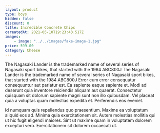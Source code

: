 ```yaml
---
layout: product
type: boys
hidden: false
discount: 0
title: Incredible Concrete Chips
careatedAt: 2021-05-10T19:23:43.517Z
images:
    - image: "../../images/fake-image-1.jpg"
price: 599.00
category: Cheese
---
```

The Nagasaki Lander is the trademarked name of several series of Nagasaki sport bikes, that started with the 1984 ABC800J
The Nagasaki Lander is the trademarked name of several series of Nagasaki sport bikes, that started with the 1984 ABC800J
Error cum error consequatur consequuntur aut pariatur est. Ea sapiente eaque sapiente et. Modi ad deserunt quia inventore reiciendis aliquam aut quaerat. Consectetur quisquam sit dolorum sapiente magni sunt non illo quibusdam. Vel placeat quia a voluptas quam molestias expedita et. Perferendis eos eveniet.
 Id numquam quis repellendus quo praesentium. Maxime ea voluptatum aliquid eos ad. Minima quia exercitationem sit. Autem molestias mollitia qui ut hic fugit eligendi maiores. Sint ut maxime quam in voluptatem dolorem excepturi vero. Exercitationem sit dolorem occaecati ut.

